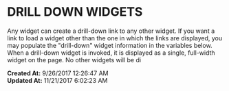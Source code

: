 # DRILL DOWN WIDGETS

Any widget can create a drill-down link to any other widget. If you want a link to load a widget other than the one in which the links are displayed, you may populate the "drill-down" widget information in the variables below. When a drill-down widget is invoked, it is displayed as a single, full-width widget on the page. No other widgets will be di  

**Created At:** 9/26/2017 12:26:47 AM  
**Updated At:** 11/21/2017 6:02:23 AM  

